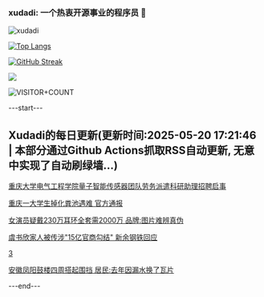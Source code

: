 ### xudadi: 一个热衷开源事业的程序员 👋

![xudadi](https://github-readme-stats-git-masterorgs-github-readme-stats-team.vercel.app/api?username=xudadi)

[![Top Langs](https://github-readme-stats.vercel.app/api/top-langs/?username=xudadi)](https://github.com/anuraghazra/github-readme-stats)

[![GitHub Streak](https://streak-stats.demolab.com?user=xudadi&locale=zh_Hans)](https://git.io/streak-stats)

![](https://raw.githubusercontent.com/xudadi/xudadi/main/assets/github-contribution-grid-snake.svg)

![VISITOR+COUNT](https://komarev.com/ghpvc/?username=xudadi&label=VISITOR+COUNT)


---start---

## Xudadi的每日更新(更新时间:2025-05-20 17:21:46 | 本部分通过Github Actions抓取RSS自动更新, 无意中实现了自动刷绿墙...)

[重庆大学电气工程学院量子智能传感器团队劳务派遣科研助理招聘启事](https://www.gongkaoleida.com/article/2408248)

[重庆一大学生掉化粪池遇难 官方通报](https://m.163.com/news/article/K00L2REJ0001899O.html)

[女演员疑戴230万耳环全套需2000万 品牌:图片难辨真伪](https://m.163.com/news/article/K00G4JON0550B6IS.html)

[虞书欣家人被传涉"15亿官商勾结" 新余钢铁回应](https://m.163.com/news/article/K00E3NU000019K82.html)

[3](https://m.163.com/touch/news/sub/domestic)

[安徽凤阳鼓楼四周搭起围挡 居民:去年因漏水换了瓦片](https://m.163.com/news/article/K00DI1BB053469KC.html)

---end---

